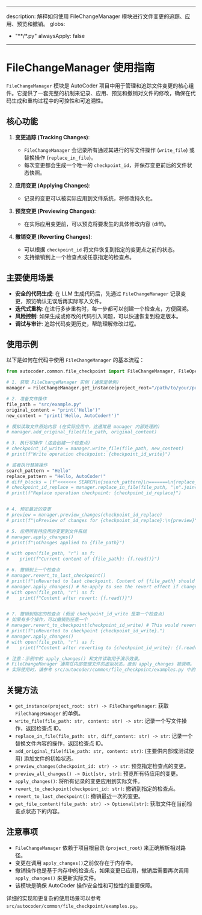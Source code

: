 
---
description: 解释如何使用 FileChangeManager 模块进行文件变更的追踪、应用、预览和撤销。
globs:
  - "**/*.py"
alwaysApply: false
---

# FileChangeManager 使用指南

`FileChangeManager` 模块是 AutoCoder 项目中用于管理和追踪文件变更的核心组件。它提供了一套完整的机制来记录、应用、预览和撤销对文件的修改，确保在代码生成和重构过程中的可控性和可追溯性。

## 核心功能

1.  **变更追踪 (Tracking Changes)**:
    *   `FileChangeManager` 会记录所有通过其进行的写文件操作 (`write_file`) 或替换操作 (`replace_in_file`)。
    *   每次变更都会生成一个唯一的 `checkpoint_id`，并保存变更前后的文件状态快照。

2.  **应用变更 (Applying Changes)**:
    *   记录的变更可以被实际应用到文件系统，将修改持久化。

3.  **预览变更 (Previewing Changes)**:
    *   在实际应用变更前，可以预览将要发生的具体修改内容 (diff)。

4.  **撤销变更 (Reverting Changes)**:
    *   可以根据 `checkpoint_id` 将文件恢复到指定的变更点之前的状态。
    *   支持撤销到上一个检查点或任意指定的检查点。

## 主要使用场景

*   **安全的代码生成**: 在 LLM 生成代码后，先通过 `FileChangeManager` 记录变更，预览确认无误后再实际写入文件。
*   **迭代式重构**: 在进行多步重构时，每一步都可以创建一个检查点，方便回溯。
*   **风险控制**: 如果生成或修改的代码引入问题，可以快速恢复到稳定版本。
*   **调试与审计**: 追踪代码变更历史，帮助理解修改过程。

## 使用示例

以下是如何在代码中使用 `FileChangeManager` 的基本流程：

```python
from autocoder.common.file_checkpoint import FileChangeManager, FileOperation

# 1. 获取 FileChangeManager 实例 (通常是单例)
manager = FileChangeManager.get_instance(project_root="/path/to/your/project")

# 2. 准备文件操作
file_path = "src/example.py"
original_content = "print('Hello')"
new_content = "print('Hello, AutoCoder!')"

# 模拟读取文件原始内容 (在实际应用中，这通常是 manager 内部处理的)
# manager.add_original_file(file_path, original_content)

# 3. 执行写操作 (这会创建一个检查点)
# checkpoint_id_write = manager.write_file(file_path, new_content)
# print(f"Write operation checkpoint: {checkpoint_id_write}")

# 或者执行替换操作
search_pattern = "Hello"
replace_pattern = "Hello, AutoCoder!"
# diff_blocks = [f"<<<<<<< SEARCH\n{search_pattern}\n=======\n{replace_pattern}\n>>>>>>> REPLACE"]
# checkpoint_id_replace = manager.replace_in_file(file_path, "\n".join(diff_blocks))
# print(f"Replace operation checkpoint: {checkpoint_id_replace}")


# 4. 预览最近的变更
# preview = manager.preview_changes(checkpoint_id_replace)
# print(f"\nPreview of changes for {checkpoint_id_replace}:\n{preview}")

# 5. 应用所有待应用的变更到文件系统
# manager.apply_changes()
# print(f"\nChanges applied to {file_path}")

# with open(file_path, "r") as f:
#    print(f"Current content of {file_path}: {f.read()}")

# 6. 撤销到上一个检查点
# manager.revert_to_last_checkpoint()
# print(f"\nReverted to last checkpoint. Content of {file_path} should be original if only one change was made and applied.")
# manager.apply_changes() # Re-apply to see the revert effect if changes were already flushed
# with open(file_path, "r") as f:
#    print(f"Content after revert: {f.read()}")


# 7. 撤销到指定的检查点 (假设 checkpoint_id_write 是第一个检查点)
# 如果有多个操作，可以撤销到任意一个
# manager.revert_to_checkpoint(checkpoint_id_write) # This would revert the replace operation
# print(f"\nReverted to checkpoint {checkpoint_id_write}.")
# manager.apply_changes()
# with open(file_path, "r") as f:
#    print(f"Content after reverting to {checkpoint_id_write}: {f.read()}")

# 注意：示例中的 apply_changes() 和文件读取用于演示效果。
# FileChangeManager 通常在内部管理文件的虚拟状态，直到 apply_changes 被调用。
# 实际使用时，请参考 src/autocoder/common/file_checkpoint/examples.py 中的详细示例。
```

## 关键方法

*   `get_instance(project_root: str) -> FileChangeManager`: 获取 `FileChangeManager` 的单例。
*   `write_file(file_path: str, content: str) -> str`: 记录一个写文件操作，返回检查点 ID。
*   `replace_in_file(file_path: str, diff_content: str) -> str`: 记录一个替换文件内容的操作，返回检查点 ID。
*   `add_original_file(file_path: str, content: str)`: (主要供内部或测试使用) 添加文件的初始状态。
*   `preview_changes(checkpoint_id: str) -> str`: 预览指定检查点的变更。
*   `preview_all_changes() -> Dict[str, str]`: 预览所有待应用的变更。
*   `apply_changes()`: 将所有记录的变更应用到实际文件。
*   `revert_to_checkpoint(checkpoint_id: str)`: 撤销到指定的检查点。
*   `revert_to_last_checkpoint()`: 撤销最近一次的变更。
*   `get_file_content(file_path: str) -> Optional[str]`: 获取文件在当前检查点状态下的内容。

## 注意事项

*   `FileChangeManager` 依赖于项目根目录 (`project_root`) 来正确解析相对路径。
*   变更在调用 `apply_changes()`之前仅存在于内存中。
*   撤销操作也是基于内存中的检查点，如果变更已应用，撤销后需要再次调用 `apply_changes()` 来更新实际文件。
*   该模块是确保 AutoCoder 操作安全性和可控性的重要保障。

详细的实现和更复杂的使用场景可以参考 `src/autocoder/common/file_checkpoint/examples.py`。

